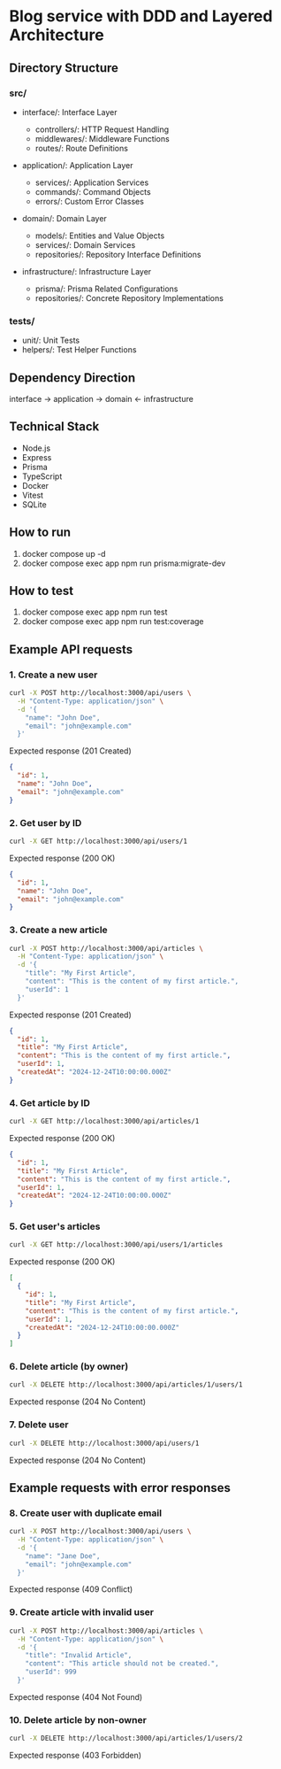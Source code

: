 # Blog service with DDD and Layered Architecture
## Directory Structure

### src/
- interface/: Interface Layer

    - controllers/: HTTP Request Handling
    - middlewares/: Middleware Functions
    - routes/: Route Definitions

- application/: Application Layer

    - services/: Application Services
    - commands/: Command Objects
    - errors/: Custom Error Classes
  
- domain/: Domain Layer

    - models/: Entities and Value Objects
    - services/: Domain Services
    - repositories/: Repository Interface Definitions


- infrastructure/: Infrastructure Layer

    - prisma/: Prisma Related Configurations
    - repositories/: Concrete Repository Implementations

### tests/
 - unit/: Unit Tests
 - helpers/: Test Helper Functions

## Dependency Direction
interface → application → domain ← infrastructure

## Technical Stack
- Node.js
- Express
- Prisma
- TypeScript
- Docker
- Vitest
- SQLite

## How to run
1. docker compose up -d
2. docker compose exec app npm run prisma:migrate-dev

## How to test
1. docker compose exec app npm run test
2. docker compose exec app npm run test:coverage

## Example API requests

### 1. Create a new user
```bash
curl -X POST http://localhost:3000/api/users \
  -H "Content-Type: application/json" \
  -d '{
    "name": "John Doe",
    "email": "john@example.com"
  }'
```

Expected response (201 Created)
```json
{
  "id": 1,
  "name": "John Doe",
  "email": "john@example.com"
}
```

### 2. Get user by ID
```bash
curl -X GET http://localhost:3000/api/users/1
```

Expected response (200 OK)
```json
{
  "id": 1,
  "name": "John Doe",
  "email": "john@example.com"
}
```

###  3. Create a new article
```bash
curl -X POST http://localhost:3000/api/articles \
  -H "Content-Type: application/json" \
  -d '{
    "title": "My First Article",
    "content": "This is the content of my first article.",
    "userId": 1
  }'
```

Expected response (201 Created)
```json
{
  "id": 1,
  "title": "My First Article",
  "content": "This is the content of my first article.",
  "userId": 1,
  "createdAt": "2024-12-24T10:00:00.000Z"
}
```

### 4. Get article by ID
```bash
curl -X GET http://localhost:3000/api/articles/1
```

Expected response (200 OK)
```json
{
  "id": 1,
  "title": "My First Article",
  "content": "This is the content of my first article.",
  "userId": 1,
  "createdAt": "2024-12-24T10:00:00.000Z"
}
```

### 5. Get user's articles
```bash
curl -X GET http://localhost:3000/api/users/1/articles
```

Expected response (200 OK)

```json
[
  {
    "id": 1,
    "title": "My First Article",
    "content": "This is the content of my first article.",
    "userId": 1,
    "createdAt": "2024-12-24T10:00:00.000Z"
  }
]
```

### 6. Delete article (by owner)
```bash
curl -X DELETE http://localhost:3000/api/articles/1/users/1
```
Expected response (204 No Content)

### 7. Delete user
```bash
curl -X DELETE http://localhost:3000/api/users/1
```

Expected response (204 No Content)

## Example requests with error responses

### 8. Create user with duplicate email
```bash
curl -X POST http://localhost:3000/api/users \
  -H "Content-Type: application/json" \
  -d '{
    "name": "Jane Doe",
    "email": "john@example.com"
  }'
```

Expected response (409 Conflict)

### 9. Create article with invalid user
```bash
curl -X POST http://localhost:3000/api/articles \
  -H "Content-Type: application/json" \
  -d '{
    "title": "Invalid Article",
    "content": "This article should not be created.",
    "userId": 999
  }'
```

Expected response (404 Not Found)

### 10. Delete article by non-owner
```bash
curl -X DELETE http://localhost:3000/api/articles/1/users/2
```

Expected response (403 Forbidden)